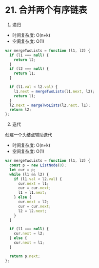 # 21. 合并两个有序链表

1. 递归

* 时间复杂度: O(n+k)
* 空间复杂度: O(1)

```js
var mergeTwoLists = function (l1, l2) {
  if (l1 === null) {
    return l2;
  }
  if (l2 === null) {
    return l1;
  }

  if (l1.val < l2.val) {
    l1.next = mergeTwoLists(l1.next, l2);
    return l1;
  }
  l2.next = mergeTwoLists(l2.next, l1);
  return l2;
};
```

2. 迭代

创建一个头结点辅助迭代

* 时间复杂度: O(n+k)
* 空间复杂度: O(1)

```js
var mergeTwoLists = function (l1, l2) {
  const p = new ListNode(0);
  let cur = p;
  while (l1 && l2) {
    if (l1.val < l2.val) {
      cur.next = l1;
      cur = cur.next;
      l1 = l1.next;
    } else {
      cur.next = l2;
      cur = cur.next;
      l2 = l2.next;
    }
  }

  if (l1 === null) {
    cur.next = l2;
  } else {
    cur.next = l1;
  }

  return p.next;
};
```
